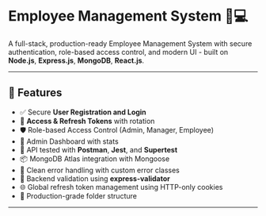 # Employee Management System 🤵💻

A full-stack, production-ready Employee Management System with secure authentication, role-based access control, and modern UI - built on **Node.js**, **Express.js**, **MongoDB**,
**React.js**.

---

## 🚀 Features

- ✅ Secure **User Registration and Login**
- 🔐 **Access & Refresh Tokens** with rotation
- 🛡️ Role-based Access Control (Admin, Manager, Employee)
- 🤵 Admin Dashboard with stats
- 🧪 API tested with **Postman**, **Jest**, and  **Supertest**
- 📦 MongoDB Atlas integration with Mongoose
- 🧾 Clean error handling with custom error classes
- 🎯 Backend validation using **express-validator**
- 🌐 Global refresh token management using HTTP-only cookies
- 📂 Production-grade folder structure

---
